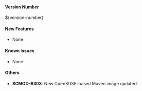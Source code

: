
#### Version Number
${version-number}

#### New Features
- None

#### Known Issues
- None

#### Others
- **SCMOD-9303**: New OpenSUSE-based Maven image updated.
